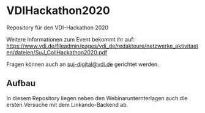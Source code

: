 # VDIHackathon2020
Repository für den VDI-Hackathon 2020

Weitere Informationen zum Event bekommt ihr auf: https://www.vdi.de/fileadmin/pages/vdi_de/redakteure/netzwerke_aktivitaeten/dateien/SuJ_CollHackathon2020.pdf

Fragen können auch an suj-digital@vdi.de gerichtet werden.

## Aufbau

In diesem Repository liegen neben den Webinarunternterlagen auch die ersten Versuche mit dem Linkando-Backend ab.
